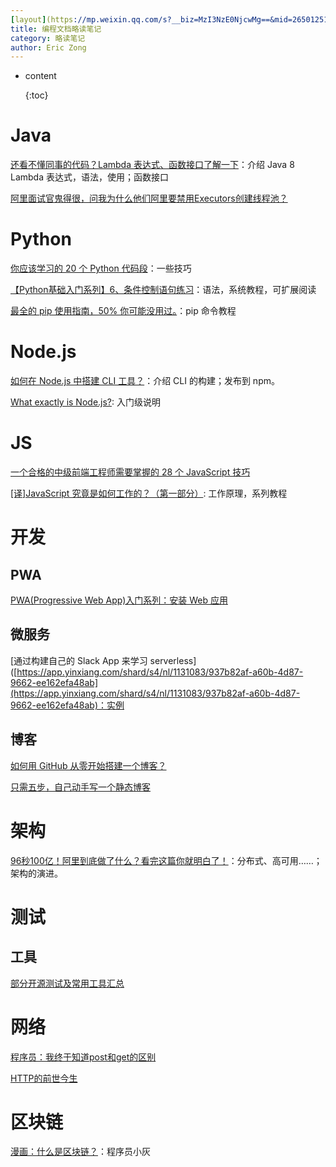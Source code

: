 ```yaml
---
[layout](https://mp.weixin.qq.com/s?__biz=MzI3NzE0NjcwMg==&mid=2650125199&idx=3&sn=bbbf0704d1363283e7ca53ae0e766d11&chksm=f36baeaec41c27b854cfff98cbe91a196e7785e9a45e13c1d5f7d5e4bbbfb4af4adb31c59c36&scene=0&xtrack=1&key=a48cc49b2aac2e464e3938bef88520247b27c4ca4181c48d3e5da206f8bacd3280cb312e2e9595f3339814c83e3e21e11346f3da74cabd2ef51f65521df058460c4fe26a12524c087207b2ba2cfdbb9a&ascene=14&uin=MTY2NDYyMDYwMQ%3D%3D&devicetype=Windows+7&version=62060841&lang=zh_CN&pass_ticket=ICEPZCgxURwi5DBgKTvxocfcyWbYfTVxD8Xzlgn6grKBoTioQ9dVIUq4fyuC15l6): page
title: 编程文档略读笔记
category: 略读笔记
author: Eric Zong
---
```


* content
  
  {:toc}

# Java

[还看不懂同事的代码？Lambda 表达式、函数接口了解一下](https://app.yinxiang.com/shard/s4/nl/1131083/fe6f4759-2f24-40d4-91be-c42f03ed76c0)：介绍 Java 8 Lambda 表达式，语法，使用；函数接口

[阿里面试官鬼得很，问我为什么他们阿里要禁用Executors创建线程池？](https://mp.weixin.qq.com/s?__biz=MzI3NzE0NjcwMg==&mid=2650125219&idx=2&sn=fc0209d62048fd33fa9cb7534a905993&chksm=f36bae82c41c279474b0c2cc5f9f47397e76c58523cea109e1ff9675ae8e4e91b74d4542d788&scene=0&xtrack=1&key=412a298c8eb7632eb8236f7656c637ac5bd48e916bd8a4e66fc919977cf599c225f0e5c93213cf28514d0996fb49424dc48887913bfa491559054cf48312d0019f380ed8ad15ea3b0d807ac096444242&ascene=14&uin=MTY2NDYyMDYwMQ%3D%3D&devicetype=Windows+7&version=62060841&lang=zh_CN&pass_ticket=ICEPZCgxURwi5DBgKTvxocfcyWbYfTVxD8Xzlgn6grKBoTioQ9dVIUq4fyuC15l6)

# Python

[你应该学习的 20 个 Python 代码段](https://app.yinxiang.com/shard/s4/nl/1131083/1f70c70d-2287-4fa5-be67-3f88fc4ca5c2)：一些技巧

[【Python基础入门系列】6、条件控制语句练习](https://app.yinxiang.com/shard/s4/nl/1131083/86c5df72-142d-4c92-843d-2e5bc8dd4df2)：语法，系统教程，可扩展阅读

[最全的 pip 使用指南，50% 你可能没用过。](https://app.yinxiang.com/shard/s4/nl/1131083/83e1014a-9ea9-4b8a-bf7c-d8543b7a15ad)：pip 命令教程

# Node.js

[如何在 Node.js 中搭建 CLI 工具？](https://app.yinxiang.com/shard/s4/nl/1131083/4e8ed336-9f22-4902-adf4-28b5bea5ccdc)：介绍 CLI 的构建；发布到 npm。

[What exactly is Node.js?](https://www.freecodecamp.org/news/what-exactly-is-node-js-ae36e97449f5/): 入门级说明

# JS

[一个合格的中级前端工程师需要掌握的 28 个 JavaScript 技巧](https://juejin.im/post/5cef46226fb9a07eaf2b7516)

[[译]JavaScript 究竟是如何工作的？（第一部分）](https://juejin.im/post/5cef7f1be51d45777811732c): 工作原理，系列教程

# 开发

## PWA

[PWA(Progressive Web App)入门系列：安装 Web 应用](https://app.yinxiang.com/shard/s4/nl/1131083/39f97d48-2475-47c5-a248-5a8b51b94be8)

## 微服务

[通过构建自己的 Slack App 来学习 serverless]([https://app.yinxiang.com/shard/s4/nl/1131083/937b82af-a60b-4d87-9662-ee162efa48ab](https://app.yinxiang.com/shard/s4/nl/1131083/937b82af-a60b-4d87-9662-ee162efa48ab)：实例

## 博客

[如何用 GitHub 从零开始搭建一个博客？](https://mp.weixin.qq.com/s?__biz=MzAxOTcxNTIwNQ==&mid=2457916623&idx=2&sn=81e9148f0f40e234b126fee461bbe315&chksm=8cb6b125bbc1383335ba38a721c8614eefba90fa44e14746c3f7c3e98704ffce1c2a90066293&scene=0&xtrack=1&key=a48cc49b2aac2e46c3a66bd034adf954a315b9d3d832645b1b71c0a2e4598838688702ac4b1e470771dbec136ad0616f2c95d4c2a1799528bc5937358d001106f85308dd65c605fade8cbeefeeb0dfa7&ascene=14&uin=MTY2NDYyMDYwMQ%3D%3D&devicetype=Windows+7&version=62060841&lang=zh_CN&pass_ticket=ICEPZCgxURwi5DBgKTvxocfcyWbYfTVxD8Xzlgn6grKBoTioQ9dVIUq4fyuC15l6)

[只需五步，自己动手写一个静态博客](http://muxueqz.top/a-small-static-site-generator.html)

# 架构

[96秒100亿！阿里到底做了什么？看完这篇你就明白了！](https://app.yinxiang.com/shard/s4/nl/1131083/b2532714-fbe8-42ac-8b35-95f4eda6115e)：分布式、高可用……；架构的演进。

# 测试

## 工具

[部分开源测试及常用工具汇总](https://app.yinxiang.com/shard/s4/nl/1131083/0515693f-7522-4de4-9f3b-7c0e9dfabf99)

# 网络

[程序员：我终于知道post和get的区别](https://mp.weixin.qq.com/s?__biz=MzI3NzE0NjcwMg==&mid=2650125199&idx=3&sn=bbbf0704d1363283e7ca53ae0e766d11&chksm=f36baeaec41c27b854cfff98cbe91a196e7785e9a45e13c1d5f7d5e4bbbfb4af4adb31c59c36&scene=0&xtrack=1&key=a48cc49b2aac2e464e3938bef88520247b27c4ca4181c48d3e5da206f8bacd3280cb312e2e9595f3339814c83e3e21e11346f3da74cabd2ef51f65521df058460c4fe26a12524c087207b2ba2cfdbb9a&ascene=14&uin=MTY2NDYyMDYwMQ%3D%3D&devicetype=Windows+7&version=62060841&lang=zh_CN&pass_ticket=ICEPZCgxURwi5DBgKTvxocfcyWbYfTVxD8Xzlgn6grKBoTioQ9dVIUq4fyuC15l6)

[HTTP的前世今生](https://coolshell.cn/articles/19840.html)

# 区块链

[漫画：什么是区块链？](https://app.yinxiang.com/shard/s4/nl/1131083/2415f716-1ebc-4d7d-a14f-b102d0748287)：程序员小灰



